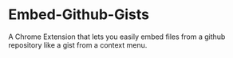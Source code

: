 Embed-Github-Gists
==================

A Chrome Extension that lets you easily embed files from a github repository like a gist from a context menu.
